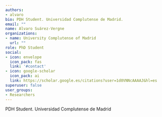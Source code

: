 ```yaml
---
authors:
- alvaro
bio: PDH Student. Universidad Complutense de Madrid.
email: ""
name: Alvaro Suárez-Vergne
organizations:
- name: University Complutense of Madrid
  url: ""
role: PhD Student
social:
- icon: envelope
  icon_pack: fas
  link: '#contact'
- icon: google-scholar
  icon_pack: ai
  link: https://scholar.google.es/citations?user=1d0VNNcAAAAJ&hl=es
superuser: false
user_groups:
- Researchers
---
```


PDH Student. Universidad Complutense de Madrid
